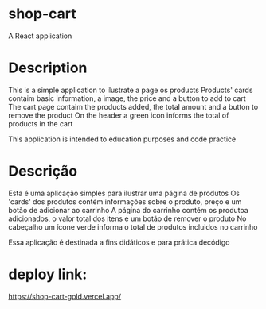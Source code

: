 # shop-cart

A React application

# Description

This is a simple application to ilustrate a page os products
Products' cards contaim basic information, a image, the price and a button to add to cart
The cart page contaim the products added, the total amount and a button to remove the product
On the header a green icon informs the total of products in the cart

This application is intended to education purposes and code practice

# Descrição

Esta é uma aplicação simples para ilustrar uma página de produtos
Os 'cards' dos produtos contém informações sobre o produto, preço e um botão de adicionar ao carrinho
A página do carrinho contém os produtoa adicionados, o valor total dos itens e um botão de remover o  produto
No cabeçalho um ícone verde informa o total de produtos incluidos no carrinho

Essa aplicação é destinada a fins didáticos e para prática decódigo


# deploy link:
https://shop-cart-gold.vercel.app/
